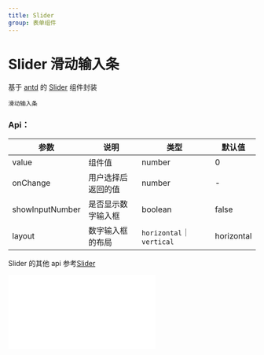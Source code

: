 ```yaml
---
title: Slider
group: 表单组件
---
```


# Slider 滑动输入条

基于 <a href="https://ant-design.antgroup.com/index-cn" target="_blank">antd</a> 的 <a href="https://ant-design.antgroup.com/components/slider-cn" target="_blank">Slider</a> 组件封装

<code src='./Slider/index.tsx'>滑动输入条</code>

### Api：

| 参数            | 说明               | 类型                      | 默认值     |
| --------------- | ------------------ | ------------------------- | ---------- |
| value           | 组件值             | number                    | 0          |
| onChange        | 用户选择后返回的值 | number                    | -          |
| showInputNumber | 是否显示数字输入框 | boolean                   | false      |
| layout          | 数字输入框的布局   | `horizontal`｜ `vertical` | horizontal |

Slider 的其他 api 参考<a href="https://ant-design.antgroup.com/components/slider-cn" target="_blank">Slider</a>

<embed src="../guide.md#L16-L21"></embed>
